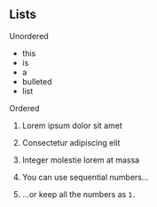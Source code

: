 ## Lists

Unordered

* this
* is
* a
* bulleted
* list


Ordered

1. Lorem ipsum dolor sit amet
2. Consectetur adipiscing elit
3. Integer molestie lorem at massa


1. You can use sequential numbers...
1. ...or keep all the numbers as `1.`


